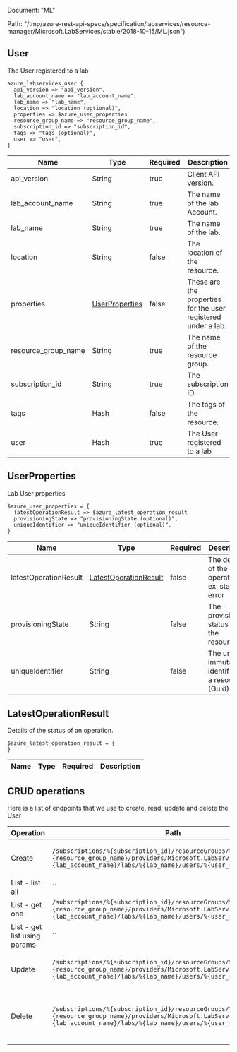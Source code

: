 Document: "ML"


Path: "/tmp/azure-rest-api-specs/specification/labservices/resource-manager/Microsoft.LabServices/stable/2018-10-15/ML.json")

## User

The User registered to a lab

```puppet
azure_labservices_user {
  api_version => "api_version",
  lab_account_name => "lab_account_name",
  lab_name => "lab_name",
  location => "location (optional)",
  properties => $azure_user_properties
  resource_group_name => "resource_group_name",
  subscription_id => "subscription_id",
  tags => "tags (optional)",
  user => "user",
}
```

| Name        | Type           | Required       | Description       |
| ------------- | ------------- | ------------- | ------------- |
|api_version | String | true | Client API version. |
|lab_account_name | String | true | The name of the lab Account. |
|lab_name | String | true | The name of the lab. |
|location | String | false | The location of the resource. |
|properties | [UserProperties](#userproperties) | false | These are the properties for the user registered under a lab. |
|resource_group_name | String | true | The name of the resource group. |
|subscription_id | String | true | The subscription ID. |
|tags | Hash | false | The tags of the resource. |
|user | Hash | true | The User registered to a lab |
        
## UserProperties

Lab User properties

```puppet
$azure_user_properties = {
  latestOperationResult => $azure_latest_operation_result
  provisioningState => "provisioningState (optional)",
  uniqueIdentifier => "uniqueIdentifier (optional)",
}
```

| Name        | Type           | Required       | Description       |
| ------------- | ------------- | ------------- | ------------- |
|latestOperationResult | [LatestOperationResult](#latestoperationresult) | false | The details of the latest operation. ex: status, error |
|provisioningState | String | false | The provisioning status of the resource. |
|uniqueIdentifier | String | false | The unique immutable identifier of a resource (Guid). |
        
## LatestOperationResult

Details of the status of an operation.

```puppet
$azure_latest_operation_result = {
}
```

| Name        | Type           | Required       | Description       |
| ------------- | ------------- | ------------- | ------------- |



## CRUD operations

Here is a list of endpoints that we use to create, read, update and delete the User

| Operation | Path | Verb | Description | OperationID |
| ------------- | ------------- | ------------- | ------------- | ------------- |
|Create|`/subscriptions/%{subscription_id}/resourceGroups/%{resource_group_name}/providers/Microsoft.LabServices/labaccounts/%{lab_account_name}/labs/%{lab_name}/users/%{user_name}`|Put|Create or replace an existing User.|Users_CreateOrUpdate|
|List - list all|``||||
|List - get one|`/subscriptions/%{subscription_id}/resourceGroups/%{resource_group_name}/providers/Microsoft.LabServices/labaccounts/%{lab_account_name}/labs/%{lab_name}/users/%{user_name}`|Get|Get user|Users_Get|
|List - get list using params|``||||
|Update|`/subscriptions/%{subscription_id}/resourceGroups/%{resource_group_name}/providers/Microsoft.LabServices/labaccounts/%{lab_account_name}/labs/%{lab_name}/users/%{user_name}`|Put|Create or replace an existing User.|Users_CreateOrUpdate|
|Delete|`/subscriptions/%{subscription_id}/resourceGroups/%{resource_group_name}/providers/Microsoft.LabServices/labaccounts/%{lab_account_name}/labs/%{lab_name}/users/%{user_name}`|Delete|Delete user. This operation can take a while to complete|Users_Delete|
